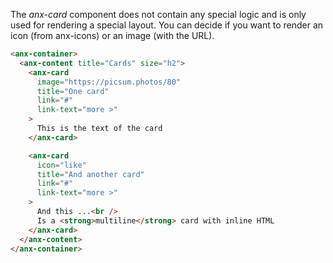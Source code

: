 The *anx-card* component does not contain any special logic and is only used for rendering a special layout.
You can decide if you want to render an icon (from anx-icons) or an image (with the URL).

```html
<anx-container>
  <anx-content title="Cards" size="h2">
    <anx-card 
      image="https://picsum.photos/80" 
      title="One card" 
      link="#" 
      link-text="more >"
    >
      This is the text of the card
    </anx-card>

    <anx-card
      icon="like"
      title="And another card"
      link="#"
      link-text="more >"
    >
      And this ...<br />
      Is a <strong>multiline</strong> card with inline HTML
    </anx-card>
  </anx-content>
</anx-container>
```